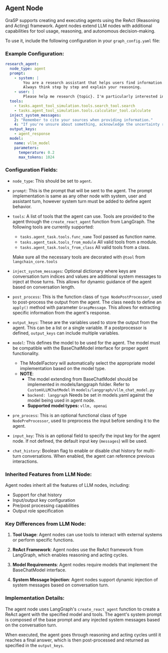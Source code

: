 ## Agent Node

GraSP supports creating and executing agents using the ReAct (Reasoning and Acting) framework. Agent nodes extend LLM nodes with additional capabilities for tool usage, reasoning, and autonomous decision-making.

To use it, include the following configuration in your `graph_config.yaml` file:

### Example Configuration:

```yaml
research_agent:
  node_type: agent
  prompt:
    - system: |
        You are a research assistant that helps users find information. Use the provided tools to search for information and answer the user's question.
        Always think step by step and explain your reasoning.
    - user: |
        Please help me research {topic}. I'm particularly interested in {specific_aspect}.
  tools:
    - tasks.agent_tool_simulation.tools.search_tool.search
    - tasks.agent_tool_simulation.tools.calculator_tool.calculate
  inject_system_messages:
    2: "Remember to cite your sources when providing information."
    4: "If you're unsure about something, acknowledge the uncertainty rather than making up information."
  output_keys:
    - agent_response
  model:
    name: vllm_model
    parameters:
      temperature: 0.2
      max_tokens: 1024
```

### Configuration Fields:

- `node_type`: This should be set to `agent`.

- `prompt`: This is the prompt that will be sent to the agent. The prompt implementation is same as any other node with system, user and assistant turn, however system turn must be added to define agent behavior.

- `tools`: A list of tools that the agent can use. Tools are provided to the agent through the `create_react_agent` function from LangGraph.
  The following tools are currently supported:
  - `tasks.agent_task.tools.func_name` Tool passed as function name.
  - `tasks.agent_task.tools_from_module` All valid tools from a module.
  - `tasks.agent_task.tools_from_class` All valid tools from a class.
  
  Make sure all the necessary tools are decorated with `@tool` from `langchain_core.tools`

- `inject_system_messages`: Optional dictionary where keys are conversation turn indices and values are additional system messages to inject at those turns. This allows for dynamic guidance of the agent based on conversation length.

- `post_process`: This is the function class of `type NodePostProcessor`, used to post-process the output from the agent.
  The class needs to define an `apply()` method with parameter `GraspMessage`. This allows for extracting specific information from the agent's response.

- `output_keys`: These are the variables used to store the output from the agent. This can be a list or a single variable.
  If a postprocessor is defined, `output_keys` can include multiple variables.

- `model`: This defines the model to be used for the agent. The model must be compatible with the BaseChatModel interface for proper agent functionality.
  - The ModelFactory will automatically select the appropriate model implementation based on the model type.
  - **NOTE**: 
    - The model extending from BaseChatModel should be implemented in models/langgraph folder. Refer to `CustomVLLMChatModel` in `models/langgraph/vllm_chat_model.py`
    - `backend: langgraph` Needs be set in models.yaml against the model being used in agent node.
    - **Supported model types:** `vllm, openai`

- `pre_process`: This is an optional functional class of type `NodePreProcessor`, used to preprocess the input before sending it to the agent.

- `input_key`: This is an optional field to specify the input key for the agent node. If not defined, the default input
  key (`messages`) will be used.

- `chat_history`: Boolean flag to enable or disable chat history for multi-turn conversations. When enabled, the agent can reference previous interactions.

### Inherited Features from LLM Node:

Agent nodes inherit all the features of LLM nodes, including:

- Support for chat history
- Input/output key configuration
- Pre/post processing capabilities
- Output role specification

### Key Differences from LLM Node:

1. **Tool Usage**: Agent nodes can use tools to interact with external systems or perform specific functions.

2. **ReAct Framework**: Agent nodes use the ReAct framework from LangGraph, which enables reasoning and acting cycles.

3. **Model Requirements**: Agent nodes require models that implement the BaseChatModel interface.

4. **System Message Injection**: Agent nodes support dynamic injection of system messages based on conversation turn.

### Implementation Details:

The agent node uses LangGraph's `create_react_agent` function to create a ReAct agent with the specified model and tools. The agent's system prompt is composed of the base prompt and any injected system messages based on the conversation turn.

When executed, the agent goes through reasoning and acting cycles until it reaches a final answer, which is then post-processed and returned as specified in the `output_keys`.
